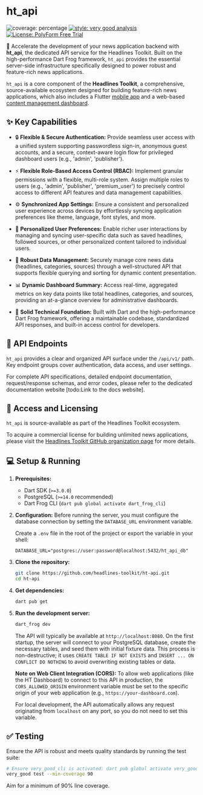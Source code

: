 # ht_api

![coverage: percentage](https://img.shields.io/badge/coverage-xx-green)
[![style: very good analysis](https://img.shields.io/badge/style-very_good_analysis-B22C89.svg)](https://pub.dev/packages/very_good_analysis)
[![License: PolyForm Free Trial](https://img.shields.io/badge/License-PolyForm%20Free%20Trial-blue)](https://polyformproject.org/licenses/free-trial/1.0.0)

🚀 Accelerate the development of your news application backend with **ht_api**, the
dedicated API service for the Headlines Toolkit. Built on the high-performance
Dart Frog framework, `ht_api` provides the essential server-side infrastructure
specifically designed to power robust and feature-rich news applications.

`ht_api` is a core component of the **Headlines Toolkit**, a comprehensive,
source-available ecosystem designed for building feature-rich news
applications, which also includes a Flutter [mobile app](https://github.com/headlines-toolkit/ht-main) and a web-based [content
management dashboard](https://github.com/headlines-toolkit/ht-dashboard).

## ✨ Key Capabilities

*   🔒 **Flexible & Secure Authentication:** Provide seamless user access with
    a unified system supporting passwordless sign-in, anonymous guest
    accounts, and a secure, context-aware login flow for privileged dashboard
    users (e.g., 'admin', 'publisher').

*   ⚡️ **Flexible Role-Based Access Control (RBAC):** Implement granular
    permissions with a flexible, multi-role system. Assign multiple roles to
    users (e.g., 'admin', 'publisher', 'premium_user') to precisely control
    access to different API features and data management capabilities.

*   ⚙️ **Synchronized App Settings:** Ensure a consistent and personalized user
    experience across devices by effortlessly syncing application preferences
    like theme, language, font styles, and more.

*   👤 **Personalized User Preferences:** Enable richer user interactions by
    managing and syncing user-specific data such as saved headlines, followed sources, or other personalized content tailored to individual users.

*   💾 **Robust Data Management:** Securely manage core news data (headlines,
    categories, sources) through a well-structured API that supports flexible
    querying and sorting for dynamic content presentation.

*   📊 **Dynamic Dashboard Summary:** Access real-time, aggregated metrics on
    key data points like total headlines, categories, and sources, providing
    an at-a-glance overview for administrative dashboards.

*   🔧 **Solid Technical Foundation:** Built with Dart and the high-performance
    Dart Frog framework, offering a maintainable codebase, standardized API
    responses, and built-in access control for developers.

## 🔌 API Endpoints

`ht_api` provides a clear and organized API surface under the `/api/v1/` path.
Key endpoint groups cover authentication, data access, and user settings.

For complete API specifications, detailed endpoint documentation,
request/response schemas, and error codes, please refer to the dedicated
documentation website [todo:Link to the docs website].

## 🔑 Access and Licensing

`ht_api` is source-available as part of the Headlines Toolkit ecosystem.

To acquire a commercial license for building unlimited news applications, please visit 
the [Headlines Toolkit GitHub organization page](https://github.com/headlines-toolkit)
for more details.

## 💻 Setup & Running

1.  **Prerequisites:**
    *   Dart SDK (`>=3.0.0`)
    *   PostgreSQL (`>=14.0` recommended)
    *   Dart Frog CLI (`dart pub global activate dart_frog_cli`)

2.  **Configuration:**
    Before running the server, you must configure the database connection by
    setting the `DATABASE_URL` environment variable.

    Create a `.env` file in the root of the project or export the variable in
    your shell:
    ```
    DATABASE_URL="postgres://user:password@localhost:5432/ht_api_db"
    ```

3.  **Clone the repository:**
    ```bash
    git clone https://github.com/headlines-toolkit/ht-api.git
    cd ht-api
    ```
4.  **Get dependencies:**
    ```bash
    dart pub get
    ```
5.  **Run the development server:**
    ```bash
    dart_frog dev
    ```
    The API will typically be available at `http://localhost:8080`. On the
    first startup, the server will connect to your PostgreSQL database, create the
    necessary tables, and seed them with initial fixture data. This process is
    non-destructive; it uses `CREATE TABLE IF NOT EXISTS` and `INSERT ... ON
    CONFLICT DO NOTHING` to avoid overwriting existing tables or data.


    **Note on Web Client Integration (CORS):** To allow web applications (like
    the HT Dashboard) to connect to this API in production, the
    `CORS_ALLOWED_ORIGIN` environment variable must be set to the specific
    origin of your web application (e.g., `https://your-dashboard.com`).

    For local development, the API automatically allows any request
    originating from `localhost` on any port, so you do not need to set this
    variable.

## ✅ Testing

Ensure the API is robust and meets quality standards by running the test suite:

```bash
# Ensure very_good_cli is activated: dart pub global activate very_good_cli
very_good test --min-coverage 90
```

Aim for a minimum of 90% line coverage.
